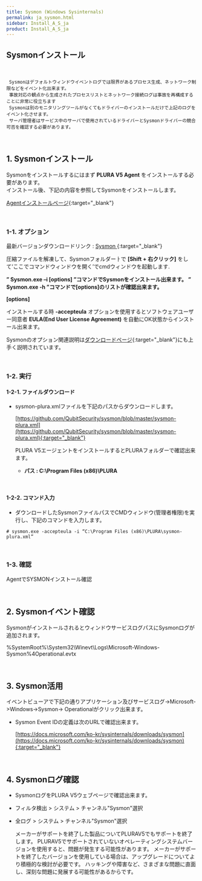 ```yaml
---
title: Sysmon (Windows Sysinternals)
permalink: ja_sysmon.html
sidebar: Install_A_S_ja
product: Install_A_S_ja
---
```


## Sysmonインストール<!-- 映像 -->

<!-- <style>.embed-container { position: relative; padding-bottom: 56.25%; height: 0; overflow: hidden; max-width: 100%; } .embed-container iframe, .embed-container object, .embed-container embed { position: absolute; top: 0; left: 0; width: 100%; height: 100%; }</style><div class='embed-container'><iframe src='https://www.youtube.com/embed/G6crbYg2Mzw' frameborder='0' allowfullscreen></iframe></div> -->

<br />

     Sysmonはデフォルトウィンドウイベントログでは限界があるプロセス生成、ネットワーク制限などをイベント化出来ます。
     事故対応の観点から生成されたプロセスリストとネットワーク接続ログは事故を再構成することに非常に役立ちます
     Sysmonは別のモニタリングツールがなくてもドライバーのインストールだけで上記のログをイベント化させます。
     サーバ管理者はサービス中のサーバで使用されているドライバーとSysmonドライバーの競合可否を確認する必要があります。

<br />

## 1. Sysmonインストール

Sysmonをインストールするにはまず __PLURA V5 Agent__ をインストールする必要があります。   
インストール後、下記の内容を参照してSysmonをインストールします。

[Agentインストールページ](https://qubitsec.github.io/ja_p_agent_win_srv.html){:target="_blank"}

<br />

### 1-1. オプション

最新バージョンダウンロードリンク : [ Sysmon ](https://docs.microsoft.com/en-us/sysinternals/downloads/sysmon){:target="_blank"}

圧縮ファイルを解凍して、Sysmonフォルダーㅏで **[Shift + 右クリック]** をして‘ここでコマンドウィンドウを開く’でcmdウィンドウを起動します.

<!-- [![image](/docs/images/Ins_G/Sysmon/sysmon_1.png)](/docs/images/Ins_G/Sysmon/sysmon_1.png){:target="_blank"} -->

**” Sysmon.exe –i [options] ”コマンドでSysmonをインストール出来ます。**
**” Sysmon.exe -h ”コマンドで[options]のリストが確認出来ます。**

**[options]**

<!-- [![image](/docs/images/Ins_G/Sysmon/sysmon_2.png)](/docs/images/Ins_G/Sysmon/sysmon_2.png){:target="_blank"} -->

インストールする時 **-accepteula** オプションを使用するとソフトウェアユーザー同意者 **EULA(End User License Agreement)** を自動にOK状態からインストール出来ます。

Sysmonのオプション関連説明は[ダウンロードページ](https://docs.microsoft.com/ko-kr/sysinternals/downloads/sysmon){:target="_blank"}にも上手く説明されています。

<br />

### 1-2. 実行

#### 1-2-1. ファイルダウンロード

- sysmon-plura.xmlファイルを下記のパスからダウンロードします。

     [https://github.com/QubitSecurity/sysmon/blob/master/sysmon-plura.xml](https://github.com/QubitSecurity/sysmon/blob/master/sysmon-plura.xml){:target="_blank"}

     PLURA V5エージェントをインストールするとPLURAフォルダーで確認出来ます。

     - **パス : C:\Program Files (x86)\PLURA**

<br />

#### 1-2-2. コマンド入力

- ダウンロードしたSysmonファイルパスでCMDウィンドウ(管理者権限)を実行し、下記のコマンドを入力します。

`# sysmon.exe -accepteula -i “C:\Program Files (x86)\PLURA\sysmon-plura.xml”`

<br />

### 1-3. 確認

AgentでSYSMONインストール確認

<!-- [![image](/docs/images/Ins_G/Sysmon/sysmon_3.png)](/docs/images/Ins_G/Sysmon/sysmon_3.png){:target="_blank"} -->

<br />

## 2. Sysmonイベント確認

SysmonがインストールされるとウィンドウサービスログパスにSysmonログが追加されます。

%SystemRoot%\System32\Winevt\Logs\Microsoft-Windows-Sysmon%4Operational.evtx

<!-- [![image](/docs/images/Ins_G/Sysmon/sysmon_4.png)](/docs/images/Ins_G/Sysmon/sysmon_4.png){:target="_blank"} -->

<br />

## 3. Sysmon活用

イベントビューアで下記の通りアプリケーション及びサービスログ->Microsoft->Windows->Sysmon-> Operationalがクリック出来ます。

<!-- [![image](/docs/images/Ins_G/Sysmon/sysmon_5.png)](/docs/images/Ins_G/Sysmon/sysmon_5.png){:target="_blank"} -->

<!-- [![image](/docs/images/Ins_G/Sysmon/sysmon_6.png){: width="800" }](/docs/images/Ins_G/Sysmon/sysmon_6.png){:target="_blank"} -->

  - Sysmon Event IDの定義は次のURLで確認出来ます。

    [https://docs.microsoft.com/ko-kr/sysinternals/downloads/sysmon](https://docs.microsoft.com/ko-kr/sysinternals/downloads/sysmon){:target="_blank"}
 
<br />

## 4. Sysmonログ確認

- SysmonログをPLURA V5ウェブページで確認出来ます。
- フィルタ検出 > システム > チャンネル"Sysmon"選択
- 全ログ > システム > チャンネル"Sysmon"選択

     メーカーがサポートを終了した製品についてPLURAV5でもサポートを終了します。
     PLURAV5でサポートされていないオペレーティングシステムバージョンを使用すると、問題が発生する可能性があります。
     メーカーがサポートを終了したバージョンを使用している場合は、アップグレードについてより積極的な検討が必要です。
     ハッキングや障害など、さまざまな問題に直面し、深刻な問題に発展する可能性があるからです。